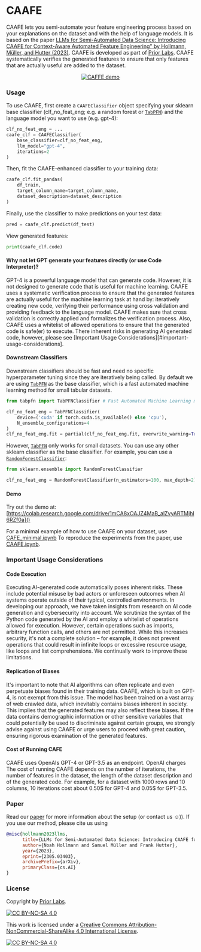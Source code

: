 # CAAFE
CAAFE lets you semi-automate your feature engineering process based on your explanations on the dataset and with the help of language models.
It is based on the paper [LLMs for Semi-Automated Data Science: Introducing CAAFE for Context-Aware Automated Feature Engineering" by Hollmann, Müller, and Hutter (2023)](https://arxiv.org/pdf/2305.03403.pdf).
CAAFE is developed as part of [Prior Labs](http://priorlabs.ai).
CAAFE systematically verifies the generated features to ensure that only features that are actually useful are added to the dataset.

<p align="center">
    <a href="https://www.youtube.com/watch?v=6zCD48d3kNU">
        <img src="https://i.makeagif.com/media/5-20-2023/E4RfRM.gif" alt="CAFFE demo"/>
    </a>
</p>

### Usage
To use CAAFE, first create a `CAAFEClassifier` object specifying your sklearn base classifier (clf_no_feat_eng; e.g. a random forest or [`TabPFN`](https://github.com/automl/TabPFN))
and the language model you want to use (e.g. gpt-4):

```python
clf_no_feat_eng = ...
caafe_clf = CAAFEClassifier(
    base_classifier=clf_no_feat_eng,
    llm_model="gpt-4",
    iterations=2
)
```

Then, fit the CAAFE-enhanced classifier to your training data:
```python
caafe_clf.fit_pandas(
    df_train,
    target_column_name=target_column_name,
    dataset_description=dataset_description
)
```
Finally, use the classifier to make predictions on your test data:

```python
pred = caafe_clf.predict(df_test)
```

View generated features:
```python
print(caafe_clf.code)
```

#### Why not let GPT generate your features directly (or use Code Interpreter)?
GPT-4 is a powerful language model that can generate code.
However, it is not designed to generate code that is useful for machine learning.
CAAFE uses a systematic verification process to ensure that the generated features are actually useful for the machine learning task at hand by: iteratively creating new code, verifying their performance using cross validation and providing feedback to the language model.
CAAFE makes sure that cross validation is correctly applied and formalizes the verification process.
Also, CAAFE uses a whitelist of allowed operations to ensure that the generated code is safe(er) to execute.
There inherent risks in generating AI generated code, however, please see [Important Usage Considerations][#important-usage-considerations].

#### Downstream Classifiers
Downstream classifiers should be fast and need no specific hyperparameter tuning since they are iteratively being called.
By default we are using [`TabPFN`](https://github.com/automl/TabPFN) as the base classifier, which is a fast automated machine learning method for small tabular datasets.

```python
from tabpfn import TabPFNClassifier # Fast Automated Machine Learning method for small tabular datasets

clf_no_feat_eng = TabPFNClassifier(
    device=('cuda' if torch.cuda.is_available() else 'cpu'),
    N_ensemble_configurations=4
)
clf_no_feat_eng.fit = partial(clf_no_feat_eng.fit, overwrite_warning=True)
```

However, [`TabPFN`](https://github.com/automl/TabPFN) only works for small datasets. You can use any other sklearn classifier as the base classifier.
For example, you can use a [`RandomForestClassifier`](https://scikit-learn.org/stable/modules/generated/sklearn.ensemble.RandomForestClassifier.html):
```python
from sklearn.ensemble import RandomForestClassifier

clf_no_feat_eng = RandomForestClassifier(n_estimators=100, max_depth=2)
```

#### Demo
Try out the demo at: [https://colab.research.google.com/drive/1mCA8xOAJZ4MaB_alZvyARTMjhl6RZf0a]()

For a minimal example of how to use CAAFE on your dataset, use [CAFE_minimal.ipynb](#MISSING)
To reproduce the experiments from the paper, use [CAAFE.ipynb](#MISSING).

### Important Usage Considerations

#### Code Execution
Executing AI-generated code automatically poses inherent risks.
These include potential misuse by bad actors or unforeseen outcomes when AI systems operate outside of their typical, controlled environments.
In developing our approach, we have taken insights from research on AI code generation and cybersecurity into account.
We scrutinize the syntax of the Python code generated by the AI and employ a whitelist of operations allowed for execution.
However, certain operations such as imports, arbitrary function calls, and others are not permitted.
While this increases security, it's not a complete solution – for example, it does not prevent operations that could result in infinite loops or excessive resource usage, like loops and list comprehensions.
We continually work to improve these limitations.

#### Replication of Biases
It's important to note that AI algorithms can often replicate and even perpetuate biases found in their training data.
CAAFE, which is built on GPT-4, is not exempt from this issue.
The model has been trained on a vast array of web crawled data, which inevitably contains biases inherent in society.
This implies that the generated features may also reflect these biases.
If the data contains demographic information or other sensitive variables that could potentially be used to discriminate against certain groups,
we strongly advise against using CAAFE or urge users to proceed with great caution, ensuring rigorous examination of the generated features.

#### Cost of Running CAFE
CAAFE uses OpenAIs GPT-4 or GPT-3.5 as an endpoint.
OpenAI charges The cost of running CAAFE depends on the number of iterations, the number of features in the dataset, the length of the dataset description and of the generated code.
For example, for a dataset with 1000 rows and 10 columns, 10 iterations cost about 0.50\$ for GPT-4 and 0.05\$ for GPT-3.5.

### Paper
Read our [paper](https://arxiv.org/abs/2305.03403) for more information about the setup (or contact us ☺️)).
If you use our method, please cite us using

```bibtex
@misc{hollmann2023llms,
      title={LLMs for Semi-Automated Data Science: Introducing CAAFE for Context-Aware Automated Feature Engineering}, 
      author={Noah Hollmann and Samuel Müller and Frank Hutter},
      year={2023},
      eprint={2305.03403},
      archivePrefix={arXiv},
      primaryClass={cs.AI}
}
```

### License
Copyright by [Prior Labs](http://priorlabs.ai).

[![CC BY-NC-SA 4.0][cc-by-nc-sa-shield]][cc-by-nc-sa]

This work is licensed under a
[Creative Commons Attribution-NonCommercial-ShareAlike 4.0 International License][cc-by-nc-sa].

[![CC BY-NC-SA 4.0][cc-by-nc-sa-image]][cc-by-nc-sa]

[cc-by-nc-sa]: http://creativecommons.org/licenses/by-nc-sa/4.0/
[cc-by-nc-sa-image]: https://licensebuttons.net/l/by-nc-sa/4.0/88x31.png
[cc-by-nc-sa-shield]: https://img.shields.io/badge/License-CC%20BY--NC--SA%204.0-lightgrey.svg
